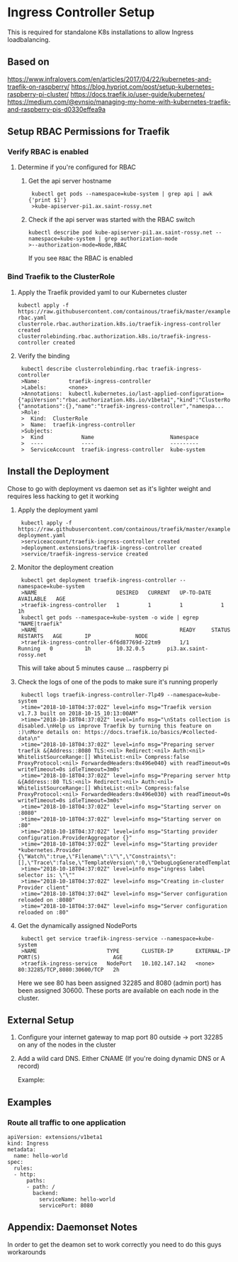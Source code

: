 
# Ingress Controller Setup

This is required for standalone K8s installations to allow Ingress loadbalancing.

## Based on 
https://www.infralovers.com/en/articles/2017/04/22/kubernetes-and-traefik-on-raspberry/
https://blog.hypriot.com/post/setup-kubernetes-raspberry-pi-cluster/
https://docs.traefik.io/user-guide/kubernetes/
https://medium.com/@evnsio/managing-my-home-with-kubernetes-traefik-and-raspberry-pis-d0330effea9a

## Setup RBAC Permissions for Traefik

### Verify RBAC is enabled
1. Determine if you're configured for RBAC
    1. Get the api server hostname

            kubectl get pods --namespace=kube-system | grep api | awk {'print $1'}
            >kube-apiserver-pi1.ax.saint-rossy.net

     2. Check if the api server was started with the RBAC switch

            kubectl describe pod kube-apiserver-pi1.ax.saint-rossy.net --namespace=kube-system | grep authorization-mode
            >--authorization-mode=Node,RBAC

        If you see `RBAC` the RBAC is enabled

### Bind Traefik to the ClusterRole

1.  Apply the Traefik provided yaml to our Kubernetes cluster

        kubectl apply -f https://raw.githubusercontent.com/containous/traefik/master/examples/k8s/traefik-rbac.yaml
        clusterrole.rbac.authorization.k8s.io/traefik-ingress-controller created
        clusterrolebinding.rbac.authorization.k8s.io/traefik-ingress-controller created

2. Verify the binding

        kubectl describe clusterrolebinding.rbac traefik-ingress-controller
        >Name:         traefik-ingress-controller
        >Labels:       <none>
        >Annotations:  kubectl.kubernetes.io/last-applied-configuration={"apiVersion":"rbac.authorization.k8s.io/v1beta1","kind":"ClusterRoleBinding","metadata":{"annotations":{},"name":"traefik-ingress-controller","namespa...
        >Role:
        >  Kind:  ClusterRole
        >  Name:  traefik-ingress-controller
        >Subjects:
        >  Kind            Name                        Namespace
        >  ----            ----                        ---------
        >  ServiceAccount  traefik-ingress-controller  kube-system

## Install the Deployment
Chose to go with deployment vs daemon set as it's lighter weight and requires less hacking to get it working
1. Apply the deployment yaml

        kubectl apply -f https://raw.githubusercontent.com/containous/traefik/master/examples/k8s/traefik-deployment.yaml
        >serviceaccount/traefik-ingress-controller created
        >deployment.extensions/traefik-ingress-controller created
        >service/traefik-ingress-service created

2. Monitor the deployment creation

        kubectl get deployment traefik-ingress-controller --namespace=kube-system
        >NAME                         DESIRED   CURRENT   UP-TO-DATE   AVAILABLE   AGE
        >traefik-ingress-controller   1         1         1            1           1h
        kubectl get pods --namespace=kube-system -o wide | egrep "NAME|traefik"
        >NAME                                             READY     STATUS    RESTARTS   AGE       IP              NODE
        >traefik-ingress-controller-6f6d87769d-22tm9      1/1       Running   0          1h        10.32.0.5       pi3.ax.saint-rossy.net

    This will take about 5 minutes cause ... raspberry pi

3. Check the logs of one of the pods to make sure it's running properly

        kubectl logs traefik-ingress-controller-7lp49 --namespace=kube-system
        >time="2018-10-18T04:37:02Z" level=info msg="Traefik version v1.7.3 built on 2018-10-15_10:13:00AM"
        >time="2018-10-18T04:37:02Z" level=info msg="\nStats collection is disabled.\nHelp us improve Traefik by turning this feature on :)\nMore details on: https://docs.traefik.io/basics/#collected-data\n"
        >time="2018-10-18T04:37:02Z" level=info msg="Preparing server traefik &{Address::8080 TLS:<nil> Redirect:<nil> Auth:<nil> WhitelistSourceRange:[] WhiteList:<nil> Compress:false ProxyProtocol:<nil> ForwardedHeaders:0x496e040} with readTimeout=0s writeTimeout=0s idleTimeout=3m0s"
        >time="2018-10-18T04:37:02Z" level=info msg="Preparing server http &{Address::80 TLS:<nil> Redirect:<nil> Auth:<nil> WhitelistSourceRange:[] WhiteList:<nil> Compress:false ProxyProtocol:<nil> ForwardedHeaders:0x496e030} with readTimeout=0s writeTimeout=0s idleTimeout=3m0s"
        >time="2018-10-18T04:37:02Z" level=info msg="Starting server on :8080"
        >time="2018-10-18T04:37:02Z" level=info msg="Starting server on :80"
        >time="2018-10-18T04:37:02Z" level=info msg="Starting provider configuration.ProviderAggregator {}"
        >time="2018-10-18T04:37:02Z" level=info msg="Starting provider *kubernetes.Provider {\"Watch\":true,\"Filename\":\"\",\"Constraints\":[],\"Trace\":false,\"TemplateVersion\":0,\"DebugLogGeneratedTemplate\":false,\"Endpoint\":\"\",\"Token\":\"\",\"CertAuthFilePath\":\"\",\"DisablePassHostHeaders\":false,\"EnablePassTLSCert\":false,\"Namespaces\":null,\"LabelSelector\":\"\",\"IngressClass\":\"\",\"IngressEndpoint\":null}"
        >time="2018-10-18T04:37:02Z" level=info msg="ingress label selector is: \"\""
        >time="2018-10-18T04:37:02Z" level=info msg="Creating in-cluster Provider client"
        >time="2018-10-18T04:37:04Z" level=info msg="Server configuration reloaded on :8080"
        >time="2018-10-18T04:37:04Z" level=info msg="Server configuration reloaded on :80"

4. Get the dynamically assigned NodePorts

        kubectl get service traefik-ingress-service --namespace=kube-system
        >NAME                      TYPE       CLUSTER-IP       EXTERNAL-IP   PORT(S)                       AGE
        >traefik-ingress-service   NodePort   10.102.147.142   <none>        80:32285/TCP,8080:30600/TCP   2h

    Here we see 80 has been assigned 32285 and 8080 (admin port) has been assigned 30600.  These ports are available on each node in the cluster.

## External Setup
1. Configure your internet gateway to map port 80 outside -> port 32285 on any of the nodes in the cluster
2. Add a wild card DNS.  Either CNAME (If you're doing dynamic DNS or A record)

    Example: 


## Examples
### Route all traffic to one application
```
apiVersion: extensions/v1beta1
kind: Ingress
metadata:
  name: hello-world
spec:
  rules:
  - http:
      paths:
      - path: /
        backend:
          serviceName: hello-world
          servicePort: 8080
```
## Appendix: Daemonset Notes
In order to get the deamon set to work correctly you need to do this guys workarounds
<!--stackedit_data:
eyJoaXN0b3J5IjpbLTEyNjU1OTg0NiwxMDQxNzI3OTc0LDQ5Mj
cwOTg4NCwtMjAzMTk1MjE4OCwtMjAwMTAzMDYwMSwxMTU3ODEy
MTc3LC04NDU4MjQwMTYsLTE3ODUzNTk0NjgsMTc0NjYyMTQwOS
wtNjYxNjUxNTc0LDUzNjExMjI5MywxMTU4NTU3NjUzLC0xMDgx
OTMyMzY2LC05NTQzMDE0OTMsLTEyNTI4NzQ3MDUsLTE4ODI3MD
U2NDVdfQ==
-->